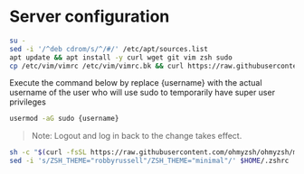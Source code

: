 # Server configuration

```bash
su -
sed -i '/^deb cdrom/s/^/#/' /etc/apt/sources.list
apt update && apt install -y curl wget git vim zsh sudo
cp /etc/vim/vimrc /etc/vim/vimrc.bk && curl https://raw.githubusercontent.com/ahokponou/dotfiles/main/vimrc > /etc/vim/vimrc
```

Execute the command below by replace {username} with the actual username of the user who will use sudo to temporarily have super user privileges

```bash
usermod -aG sudo {username}
```

> Note: Logout and log in back to the change takes effect.

```bash
sh -c "$(curl -fsSL https://raw.githubusercontent.com/ohmyzsh/ohmyzsh/master/tools/install.sh)"
sed -i 's/ZSH_THEME="robbyrussell"/ZSH_THEME="minimal"/' $HOME/.zshrc
```